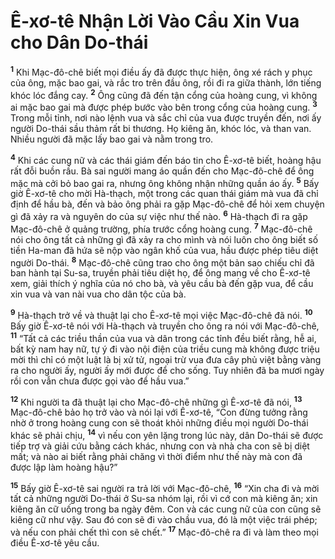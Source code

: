 # Ê-xơ-tê Nhận Lời Vào Cầu Xin Vua cho Dân Do-thái
<sup><b>1</b></sup> Khi Mạc-đô-chê biết mọi điều ấy đã được thực hiện, ông xé rách y phục của ông, mặc bao gai, và rắc tro trên đầu ông, rồi đi ra giữa thành, lớn tiếng khóc lóc đắng cay. <sup><b>2</b></sup> Ông cũng đã đến tận cổng của hoàng cung, vì không ai mặc bao gai mà được phép bước vào bên trong cổng của hoàng cung. <sup><b>3</b></sup> Trong mỗi tỉnh, nơi nào lệnh vua và sắc chỉ của vua được truyền đến, nơi ấy người Do-thái sầu thảm rất bi thương. Họ kiêng ăn, khóc lóc, và than van. Nhiều người đã mặc lấy bao gai và nằm trong tro.

<sup><b>4</b></sup> Khi các cung nữ và các thái giám đến báo tin cho Ê-xơ-tê biết, hoàng hậu rất đỗi buồn rầu. Bà sai người mang áo quần đến cho Mạc-đô-chê để ông mặc mà cởi bỏ bao gai ra, nhưng ông không nhận những quần áo ấy. <sup><b>5</b></sup> Bấy giờ Ê-xơ-tê cho mời Hà-thạch, một trong các quan thái giám mà vua đã chỉ định để hầu bà, đến và bảo ông phải ra gặp Mạc-đô-chê để hỏi xem chuyện gì đã xảy ra và nguyên do của sự việc như thế nào. <sup><b>6</b></sup> Hà-thạch đi ra gặp Mạc-đô-chê ở quảng trường, phía trước cổng hoàng cung. <sup><b>7</b></sup> Mạc-đô-chê nói cho ông tất cả những gì đã xảy ra cho mình và nói luôn cho ông biết số tiền Ha-man đã hứa sẽ nộp vào ngân khố của vua, hầu được phép tiêu diệt người Do-thái. <sup><b>8</b></sup> Mạc-đô-chê cũng trao cho ông một bản sao chiếu chỉ đã ban hành tại Su-sa, truyền phải tiêu diệt họ, để ông mang về cho Ê-xơ-tê xem, giải thích ý nghĩa của nó cho bà, và yêu cầu bà đến gặp vua, để cầu xin vua và van nài vua cho dân tộc của bà.

<sup><b>9</b></sup> Hà-thạch trở về và thuật lại cho Ê-xơ-tê mọi việc Mạc-đô-chê đã nói. <sup><b>10</b></sup> Bấy giờ Ê-xơ-tê nói với Hà-thạch và truyền cho ông ra nói với Mạc-đô-chê, <sup><b>11</b></sup> “Tất cả các triều thần của vua và dân trong các tỉnh đều biết rằng, hễ ai, bất kỳ nam hay nữ, tự ý đi vào nội điện của triều cung mà không được triệu mời thì chỉ có một luật là bị xử tử, ngoại trừ vua đưa cây phủ việt bằng vàng ra cho người ấy, người ấy mới được để cho sống. Tuy nhiên đã ba mươi ngày rồi con vẫn chưa được gọi vào để hầu vua.”

<sup><b>12</b></sup> Khi người ta đã thuật lại cho Mạc-đô-chê những gì Ê-xơ-tê đã nói, <sup><b>13</b></sup> Mạc-đô-chê bảo họ trở vào và nói lại với Ê-xơ-tê, “Con đừng tưởng rằng nhờ ở trong hoàng cung con sẽ thoát khỏi những điều mọi người Do-thái khác sẽ phải chịu, <sup><b>14</b></sup> vì nếu con yên lặng trong lúc này, dân Do-thái sẽ được tiếp trợ và giải cứu bằng cách khác, nhưng con và nhà cha con sẽ bị diệt mất; và nào ai biết rằng phải chăng vì thời điểm như thế này mà con đã được lập làm hoàng hậu?”

<sup><b>15</b></sup> Bấy giờ Ê-xơ-tê sai người ra trả lời với Mạc-đô-chê, <sup><b>16</b></sup> “Xin cha đi và mời tất cả những người Do-thái ở Su-sa nhóm lại, rồi vì cớ con mà kiêng ăn; xin kiêng ăn cữ uống trong ba ngày đêm. Con và các cung nữ của con cũng sẽ kiêng cữ như vậy. Sau đó con sẽ đi vào chầu vua, đó là một việc trái phép; và nếu con phải chết thì con sẽ chết.” <sup><b>17</b></sup> Mạc-đô-chê ra đi và làm theo mọi điều Ê-xơ-tê yêu cầu.